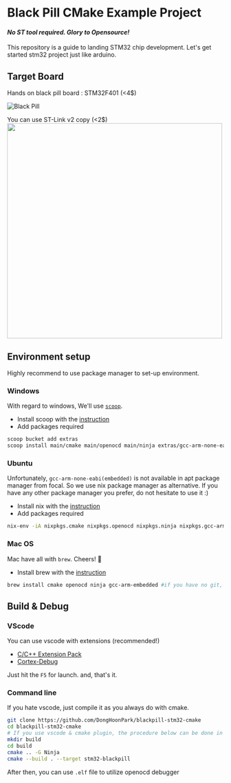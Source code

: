 # Black Pill CMake Example Project

#### *No ST tool required. Glory to Opensource!* 

This repository is a guide to landing STM32 chip development. Let's get started stm32 project just like arduino.

## Target Board

Hands on black pill board : STM32F401 (<4$)

![Black Pill](https://stm32world.com/images/8/87/Black_pill_pinout.png)

You can use ST-Link v2 copy (<2$)
<img src="https://www.tinytronics.nl/image/cache/data/product-2686/STLINKV2_1-1000x1000.jpg" width="500" />

## Environment setup

Highly recommend to use package manager to set-up environment.

### Windows

With regard to windows, We'll use [```scoop```](https://scoop.sh/#/).

- Install scoop with the [instruction](https://scoop.sh/#/) 
- Add packages required

```sh
scoop bucket add extras
scoop install main/cmake main/openocd main/ninja extras/gcc-arm-none-eabi # if you have no git, install main/git as well
```

### Ubuntu

Unfortunately, ```gcc-arm-none-eabi(embedded)``` is not available in apt package manager from focal. So we use nix package manager as alternative. If you have any other package manager you prefer, do not hesitate to use it :)

- Install nix with the [instruction](https://nixos.org/download/#nix-install-linux)
- Add packages required
```sh
nix-env -iA nixpkgs.cmake nixpkgs.openocd nixpkgs.ninja nixpkgs.gcc-arm-embedded
```

### Mac OS

Mac have all with ```brew```. Cheers! :beers:

- Install brew with the [instruction](https://brew.sh/)

```sh
brew install cmake openocd ninja gcc-arm-embedded #if you have no git, add it
```

## Build & Debug

### VScode

You can use vscode with extensions (recommended!)
- [C/C++ Extension Pack](https://marketplace.visualstudio.com/items?itemName=ms-vscode.cpptools-extension-pack)
- [Cortex-Debug](https://marketplace.visualstudio.com/items?itemName=marus25.cortex-debug)

Just hit the ```F5``` for launch. and, that's it.

### Command line

If you hate vscode, just compile it as you always do with cmake.

```sh
git clone https://github.com/DongHoonPark/blackpill-stm32-cmake
cd blackpill-stm32-cmake
# If you use vscode & cmake plugin, the procedure below can be done in vscode
mkdir build 
cd build
cmake .. -G Ninja
cmake --build . --target stm32-blackpill
```

After then, you can use ```.elf``` file to utilize openocd debugger